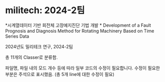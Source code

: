 # militech: 2024-2팀


*시계열데이터 기반 회전체 고장예지진단 기법 개발 *
Development of a Fault Prognosis and Diagnosis Method for Rotating Machinery Based on Time Series Data

2024년도 밀리테크 연구, 2024-2팀

총 11개의 Classer로 분류함.

파일명, 파일 내의 모드 개수 등에 따라 일부 코드의 수정이 필요합니다. 수정이 필요한 부분은 주석으로 표시했음. (총 5개 line에 대한 수정이 필요)
